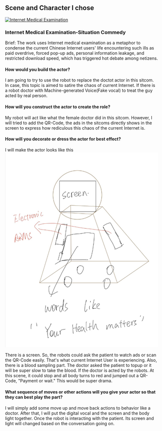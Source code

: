 ## Scene and Character I chose
[![Internet Medical Examination](https://i.ytimg.com/vi/ZNsh5svF6p8/maxresdefault.jpg)](https://www.youtube.com/watch?v=ZNsh5svF6p8 "Internet Medical Examination")
### Internet Medical Examination-Situation Commedy
Brief: The work uses Internet medical examination as a metaphor to condense the current Chinese Internet users' life encountering such ills as paid overdrive, forced pop-up ads, personal information leakage, and restricted download speed, which has triggered hot debate among netizens.

#### How would you build the actor?

I am going to try to use the robot to replace the doctot actor in this sitcom. In case, this topic is aimed to satire the chaos of current Internet. If there is a robot doctor with Machine-generated Voice(Fake vocal) to treat the guy acted by real person.

#### How will you construct the actor to create the role?

My robot will act like what the female doctor did in this sitcom. However, I will tried to add the QR-Code, the ads in the sitcoms directly shows in the screen to express how rediculous this chaos of the current Internet is.

#### How will you decorate or dress the actor for best effect?

I will make the actor looks like this
![Aaron Swartz](https://github.com/JimmyXwtx/Perforaming_Robots/blob/main/October%20%2025/f78788c825ffd74e98821c311e8c6f1.jpg)

There is a screen. So, the robots could ask the patient to watch ads or scan the QR-Code easily. That's what current Internet User is experiencing. Also, there is a blood sampling part. The doctor asked the patient to topup or it will be super slow to take the blood. If the doctor is acted by the robots. At this scene, it could stop and all body turns to red and jumped out a QR-Code, "Payment or wait." This would be super drama.

#### What sequence of moves or other actions will you give your actor so that they can best play the part?

I will simply add some move up and move back actions to behavior like a doctor. After that, I will put the digital vocal and the screen and the body light together. Once the robot is interacting with the patient. Its screen and light will changed based on the conversation going on.
